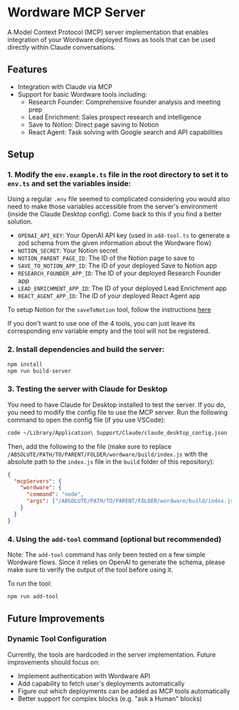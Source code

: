 # Wordware MCP Server

A Model Context Protocol (MCP) server implementation that enables integration of your Wordware deployed flows as tools that can be used directly within Claude conversations.

## Features

- Integration with Claude via MCP
- Support for basic Wordware tools including:
  - Research Founder: Comprehensive founder analysis and meeting prep
  - Lead Enrichment: Sales prospect research and intelligence
  - Save to Notion: Direct page saving to Notion
  - React Agent: Task solving with Google search and API capabilities

## Setup

### 1. Modify the `env.example.ts` file in the root directory to set it to `env.ts` and set the variables inside:

Using a regular `.env` file seemed to complicated considering you would also need to make those variables accessible from the server's environment (inside the Claude Desktop config). Come back to this if you find a better solution.

- `OPENAI_API_KEY`: Your OpenAI API key (used in `add-tool.ts` to generate a zod schema from the given information about the Wordware flow)
- `NOTION_SECRET`: Your Notion secret
- `NOTION_PARENT_PAGE_ID`: The ID of the Notion page to save to
- `SAVE_TO_NOTION_APP_ID`: The ID of your deployed Save to Notion app
- `RESEARCH_FOUNDER_APP_ID`: The ID of your deployed Research Founder app
- `LEAD_ENRICHMENT_APP_ID`: The ID of your deployed Lead Enrichment app
- `REACT_AGENT_APP_ID`: The ID of your deployed React Agent app

To setup Notion for the `saveToNotion` tool, follow the instructions [here](https://wordware.notion.site/How-to-save-to-your-own-Notion-page-419ed6ddad64412ca58b2e5bfb0a8d4a)

If you don't want to use one of the 4 tools, you can just leave its corresponding env variable empty and the tool will not be registered.

### 2. Install dependencies and build the server:

```bash
npm install
npm run build-server
```

### 3. Testing the server with Claude for Desktop

You need to have Claude for Desktop installed to test the server. If you do, you need to modify the config file to use the MCP server. Run the following command to open the config file (if you use VSCode):

```bash
code ~/Library/Application\ Support/Claude/claude_desktop_config.json
```

Then, add the following to the file (make sure to replace `/ABSOLUTE/PATH/TO/PARENT/FOLDER/wordware/build/index.js` with the absolute path to the `index.js` file in the `build` folder of this repository):

```json
{
  "mcpServers": {
    "wordware": {
      "command": "node",
      "args": ["/ABSOLUTE/PATH/TO/PARENT/FOLDER/wordware/build/index.js"]
    }
  }
}
```

### 4. Using the `add-tool` command (optional but recommended)

Note: The `add-tool` command has only been tested on a few simple Wordware flows. Since it relies on OpenAI to generate the schema, please make sure to verify the output of the tool before using it.

To run the tool:

```bash
npm run add-tool
```

## Future Improvements

### Dynamic Tool Configuration

Currently, the tools are hardcoded in the server implementation. Future improvements should focus on:

- Implement authentication with Wordware API
- Add capability to fetch user's deployments automatically
- Figure out which deployments can be added as MCP tools automatically
- Better support for complex blocks (e.g. "ask a Human" blocks)
